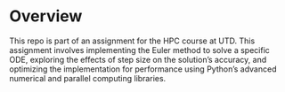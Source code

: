 # Overview

This repo is part of an assignment for the HPC course at UTD. This assignment involves implementing the Euler method to solve a specific ODE, exploring the effects of step size on the solution’s accuracy, and optimizing the implementation for performance using Python’s advanced numerical and parallel computing libraries.

